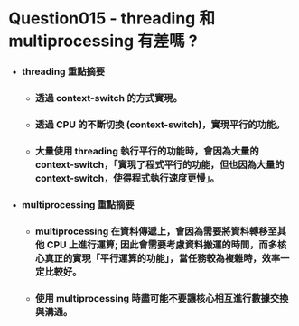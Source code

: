 Question015 - threading 和 multiprocessing 有差嗎 ?
=====
* ### threading 重點摘要
    * ### 透過 context-switch 的方式實現。
    * ### 透過 CPU 的不斷切換 (context-switch)，實現平行的功能。
    * ### 大量使用 threading 執行平行的功能時，會因為大量的 context-switch，「實現了程式平行的功能，但也因為大量的 context-switch，使得程式執行速度更慢」。
* ### multiprocessing 重點摘要
    * ### multiprocessing 在資料傳遞上，會因為需要將資料轉移至其他 CPU 上進行運算; 因此會需要考慮資料搬運的時間，而多核心真正的實現「平行運算的功能」，當任務較為複雜時，效率一定比較好。
    * ### 使用 multiprocessing 時盡可能不要讓核心相互進行數據交換與溝通。
<br />
